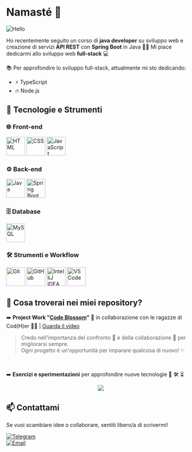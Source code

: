 # Namasté 🙏

![Hello](https://i.postimg.cc/fyZFpWX9/68747470733a2f2f6d69726f2e6d656469756d2e636f6d2f6d61782f313430302f312a7164415731546a434e353768316c62.gif)

Ho recentemente seguito un corso di **java developer** su sviluppo web e creazione di servizi **API REST** con **Spring Boot** in Java 👩‍💻 Mi piace dedicarmi allo sviluppo web **full-stack** 💻

📚 Per approfondire lo sviluppo full-stack, attualmente mi sto dedicando:
- ⚡ TypeScript
- 🔥 Node.js


## 🔧 Tecnologie e Strumenti

### 🌐 Front-end
<div>
    <img src="https://img.icons8.com/color/48/000000/html-5.png" alt="HTML" width="50" height="50"/>
    <img src="https://img.icons8.com/color/48/000000/css3.png" alt="CSS" width="50" height="50"/>
    <img src="https://img.icons8.com/color/48/000000/javascript.png" alt="JavaScript" width="50" height="50"/>
</div>

### ⚙️ Back-end
<div>
    <img src="https://img.icons8.com/color/48/000000/java-coffee-cup-logo.png" alt="Java" width="50" height="50"/>
    <img src="https://img.icons8.com/color/48/000000/spring-logo.png" alt="Spring Boot" width="50" height="50"/>
</div>

### 🗄️ Database
<div>
    <img src="https://img.icons8.com/color/48/000000/mysql.png" alt="MySQL" width="50" height="50"/>
</div>

### 🛠️ Strumenti e Workflow
<div>
    <img src="https://img.icons8.com/color/48/000000/git.png" alt="Git" width="50" height="50"/>
    <img src="https://img.icons8.com/color/48/000000/github.png" alt="GitHub" width="50" height="50"/>
    <img src="https://img.icons8.com/color/48/000000/intellij-idea.png" alt="IntelliJ IDEA" width="50" height="50"/>
    <img src="https://img.icons8.com/color/48/000000/visual-studio-code-2019.png" alt="VS Code" width="50" height="50"/>
</div>      


## 📌 Cosa troverai nei miei repository?

➡️ **Project Work "[Code Blossom](https://github.com/MiriFranci/code-blossom#-code-blossom-e-commerce-floreale-)"** 🌸 in collaborazione con le ragazze di Cod(H)er 👩‍💻 | [Guarda il video](https://player.vimeo.com/video/1062093254)

> Credo nell'importanza del confronto 💬 e della collaborazione 👥 per migliorarsi sempre.  
> Ogni progetto è un'opportunità per imparare qualcosa di nuovo! ✨

<br/>

➡️ **Esercizi e sperimentazioni** per approfondire nuove tecnologie 🚧 🛠️ ⏳

<div style="text-align: center;">
    <img src="https://i.pinimg.com/originals/9e/25/a1/9e25a15f2aae61fb18f7782b65b6baf7.gif" />
</div>


## 📫 Contattami
Se vuoi scambiare idee o collaborare, sentiti libero/a di scrivermi!

<p>
  <a href="https://t.me/maryparp">
    <img src="https://img.shields.io/badge/Telegram-2CA5E0?style=flat&logo=telegram&logoColor=white" alt="Telegram">
  </a><br/>
    <a href="mailto:marypp.work@gmail.com">
    <img src="https://img.shields.io/badge/Email-D14836?style=flat&logo=gmail&logoColor=white" alt="Email">
  </a>
</p>

